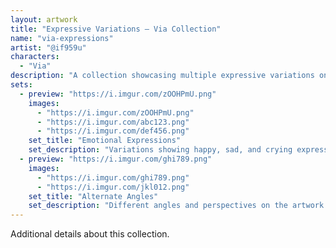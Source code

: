 ```yaml
---
layout: artwork
title: "Expressive Variations – Via Collection"
name: "via-expressions"
artist: "@if959u"
characters:
  - "Via"
description: "A collection showcasing multiple expressive variations on Via's artwork."
sets:
  - preview: "https://i.imgur.com/zOOHPmU.png"
    images:
      - "https://i.imgur.com/zOOHPmU.png"
      - "https://i.imgur.com/abc123.png"
      - "https://i.imgur.com/def456.png"
    set_title: "Emotional Expressions"
    set_description: "Variations showing happy, sad, and crying expressions."
  - preview: "https://i.imgur.com/ghi789.png"
    images:
      - "https://i.imgur.com/ghi789.png"
      - "https://i.imgur.com/jkl012.png"
    set_title: "Alternate Angles"
    set_description: "Different angles and perspectives on the artwork."
---
```

Additional details about this collection.
